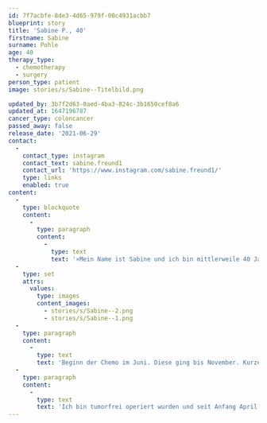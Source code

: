 ```yaml
---
id: 7f7acbfe-8de3-4d65-979f-00c4931acbb7
blueprint: story
title: 'Sabine P., 40'
firstname: Sabine
surname: Pohle
age: 40
therapy_type:
  - chemotherapy
  - surgery
person_type: patient
image: stories/s/Sabine--Titelbild.png

updated_by: 3b7f2d63-0aed-4ba3-824c-3b1650cef8a6
updated_at: 1647196787
cancer_type: coloncancer
passed_away: false
release_date: '2021-06-29'
contact:
  -
    contact_type: instagram
    contact_text: sabine.freund1
    contact_url: 'https://www.instagram.com/sabine.freund1/'
    type: links
    enabled: true
content:
  -
    type: blockquote
    content:
      -
        type: paragraph
        content:
          -
            type: text
            text: '»Mein Name ist Sabine und ich bin mittlerweile 40 Jahre alt. Letztes Jahr im April fiel ich meinem Umfeld durch mein sehr merkwürdiges Verhalten auf. Ich war geistig nicht mehr anwesend, mir war alles egal, ich habe fast nichts mehr gegessen und hatte starke neurologische Ausfälle. Kurzerhand wurde ich mit dem Rettungswagen in die Klinik gebracht. Verdacht auf Depressionen. Da der Neurologe mit meinem Allgemeinzustand zufrieden war, ließ er ein MRT meines Kopfes machen. Dort fiel, wie Ärzte sagen, eine 5,4 cm große Raumförderung auf. Am darauffolgenden Morgen wurde ich in eine neurologische Spezialklinik gebracht. Wieder MRT, Untersuchungen. Ich war nicht mehr fähig alleine aufzustehen. Freitag dann Hirn-OP. Morgens um 6:30 Uhr ging es in den OP. Der Tag war wirklich weg. Samstag wurde ich wieder auf Normalstation gelegt und war wieder ganz die Alte. Durch die pathologische Untersuchung des Tumors wurde festgestellt, dass es sich in Wirklichkeit um eine Metastase handelte, welche vom Darm kam. Man gönnte mir vier Wochen Pause, dann kam die Darmspiegelung. Ab da ging alles sehr schnell. Ergebnis, Hausarzt, Onkologe, Krankenhaus mit Portanlage.'
  -
    type: set
    attrs:
      values:
        type: images
        content_images:
          - stories/s/Sabine--2.png
          - stories/s/Sabine--1.png
  -
    type: paragraph
    content:
      -
        type: text
        text: 'Beginn der Chemo im Juni. Diese ging bis November. Kurze Pause bis Anfang Januar. Dann folgte am 5. Januar die nächste große Operation. Diese verlief gut und mit fast vier Stunden auch relativ zügig. Doch in den darauffolgenden Tagen ging es mir immer schlechter. Am Samstag wurde ich wieder in den OP gebracht, nur mal kurz nachschauen. Erst 2,5 Wochen später wurde ich wieder wach. In der Zwischenzeit wurde ich neun Mal operiert, hatte eine Sepsis, Lungenentzündung, meine Nieren arbeiteten nicht mehr. Meine Anastomosenaht hielt nicht. Zwei Tage später wurde ich wieder zugenäht. Mein Bauch wurde in der Zeit als ich Koma lag von einem Schwamm, Folie und Vac Gerät zusammen gehalten. Die Regeneration nach der Operation dauerte einige Wochen. In der Zeit wurde ich von meiner Mutter versorgt und umsorgt.'
  -
    type: paragraph
    content:
      -
        type: text
        text: 'Ich bin tumorfrei operiert wurden und seit Anfang April wieder in Chemotherapie. Ziel ist es, falls noch Zellen im Körper sind, diese unschädlich zu machen. Bis hierher war es schon ein langer, anstrengender und weiter Weg. Aber aufgeben ist nicht. 💪«'
---
```

